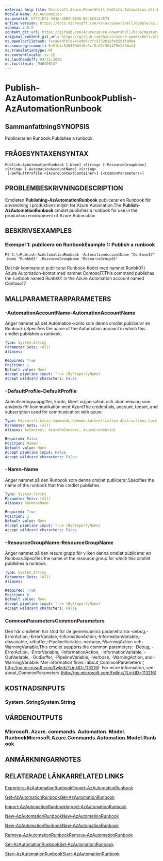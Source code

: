 ```yaml
---
external help file: Microsoft.Azure.PowerShell.Cmdlets.Automation.dll-Help.xml
Module Name: Az.Automation
ms.assetid: E7F31B71-983A-4DB3-BB30-BDC5C0247E74
online version: https://docs.microsoft.com/en-us/powershell/module/az.automation/publish-azautomationrunbook
schema: 2.0.0
content_git_url: https://github.com/Azure/azure-powershell/blob/master/src/Automation/Automation/help/Publish-AzAutomationRunbook.md
original_content_git_url: https://github.com/Azure/azure-powershell/blob/master/src/Automation/Automation/help/Publish-AzAutomationRunbook.md
ms.openlocfilehash: feca8adfbfe24ce006c2fc5f52618f43591fa0b4
ms.sourcegitcommit: 6a91b4c545350d316d3cf8c62f384478e3f3ba24
ms.translationtype: MT
ms.contentlocale: sv-SE
ms.lasthandoff: 04/21/2020
ms.locfileid: "94092674"
---
```

# <span data-ttu-id="89a77-101">Publish-AzAutomationRunbook</span><span class="sxs-lookup"><span data-stu-id="89a77-101">Publish-AzAutomationRunbook</span></span>

## <span data-ttu-id="89a77-102">Sammanfattning</span><span class="sxs-lookup"><span data-stu-id="89a77-102">SYNOPSIS</span></span>
<span data-ttu-id="89a77-103">Publicerar en Runbook.</span><span class="sxs-lookup"><span data-stu-id="89a77-103">Publishes a runbook.</span></span>

## <span data-ttu-id="89a77-104">FRÅGESYNTAXEN</span><span class="sxs-lookup"><span data-stu-id="89a77-104">SYNTAX</span></span>

```
Publish-AzAutomationRunbook [-Name] <String> [-ResourceGroupName] <String> [-AutomationAccountName] <String>
 [-DefaultProfile <IAzureContextContainer>] [<CommonParameters>]
```

## <span data-ttu-id="89a77-105">PROBLEMBESKRIVNING</span><span class="sxs-lookup"><span data-stu-id="89a77-105">DESCRIPTION</span></span>
<span data-ttu-id="89a77-106">Cmdleten **Publishing-AzAutomationRunbook** publicerar en Runbook för användning i produktions miljön för Azure Automation.</span><span class="sxs-lookup"><span data-stu-id="89a77-106">The **Publish-AzAutomationRunbook** cmdlet publishes a runbook for use in the production environment of Azure Automation.</span></span>

## <span data-ttu-id="89a77-107">BESKRIVS</span><span class="sxs-lookup"><span data-stu-id="89a77-107">EXAMPLES</span></span>

### <span data-ttu-id="89a77-108">Exempel 1: publicera en Runbook</span><span class="sxs-lookup"><span data-stu-id="89a77-108">Example 1: Publish a runbook</span></span>
```
PS C:\>Publish-AzAutomationRunbook -AutomationAccountName "Contoso17" -Name "Runbk01" -ResourceGroupName "ResourceGroup01"
```

<span data-ttu-id="89a77-109">Det här kommandot publicerar Runbook-flödet med namnet Runbk01 i Azure Automation-kontot med namnet Contoso17.</span><span class="sxs-lookup"><span data-stu-id="89a77-109">This command publishes the runbook named Runbk01 in the Azure Automation account named Contoso17.</span></span>

## <span data-ttu-id="89a77-110">MALLPARAMETRAR</span><span class="sxs-lookup"><span data-stu-id="89a77-110">PARAMETERS</span></span>

### <span data-ttu-id="89a77-111">-AutomationAccountName</span><span class="sxs-lookup"><span data-stu-id="89a77-111">-AutomationAccountName</span></span>
<span data-ttu-id="89a77-112">Anger namnet på det Automation-konto som denna cmdlet publicerar en Runbook i.</span><span class="sxs-lookup"><span data-stu-id="89a77-112">Specifies the name of the Automation account in which this cmdlet publishes a runbook.</span></span>

```yaml
Type: System.String
Parameter Sets: (All)
Aliases:

Required: True
Position: 1
Default value: None
Accept pipeline input: True (ByPropertyName)
Accept wildcard characters: False
```

### <span data-ttu-id="89a77-113">-DefaultProfile</span><span class="sxs-lookup"><span data-stu-id="89a77-113">-DefaultProfile</span></span>
<span data-ttu-id="89a77-114">Autentiseringsuppgifter, konto, klient organisation och abonnemang som används för kommunikation med Azure</span><span class="sxs-lookup"><span data-stu-id="89a77-114">The credentials, account, tenant, and subscription used for communication with azure</span></span>

```yaml
Type: Microsoft.Azure.Commands.Common.Authentication.Abstractions.Core.IAzureContextContainer
Parameter Sets: (All)
Aliases: AzContext, AzureRmContext, AzureCredential

Required: False
Position: Named
Default value: None
Accept pipeline input: False
Accept wildcard characters: False
```

### <span data-ttu-id="89a77-115">-Namn</span><span class="sxs-lookup"><span data-stu-id="89a77-115">-Name</span></span>
<span data-ttu-id="89a77-116">Anger namnet på den Runbook som denna cmdlet publicerar.</span><span class="sxs-lookup"><span data-stu-id="89a77-116">Specifies the name of the runbook that this cmdlet publishes.</span></span>

```yaml
Type: System.String
Parameter Sets: (All)
Aliases: RunbookName

Required: True
Position: 2
Default value: None
Accept pipeline input: True (ByPropertyName)
Accept wildcard characters: False
```

### <span data-ttu-id="89a77-117">-ResourceGroupName</span><span class="sxs-lookup"><span data-stu-id="89a77-117">-ResourceGroupName</span></span>
<span data-ttu-id="89a77-118">Anger namnet på den resurs grupp för vilken denna cmdlet publicerar en Runbook.</span><span class="sxs-lookup"><span data-stu-id="89a77-118">Specifies the name of the resource group for which this cmdlet publishes a runbook.</span></span>

```yaml
Type: System.String
Parameter Sets: (All)
Aliases:

Required: True
Position: 0
Default value: None
Accept pipeline input: True (ByPropertyName)
Accept wildcard characters: False
```

### <span data-ttu-id="89a77-119">CommonParameters</span><span class="sxs-lookup"><span data-stu-id="89a77-119">CommonParameters</span></span>
<span data-ttu-id="89a77-120">Den här cmdleten har stöd för de gemensamma parametrarna:-debug,-ErrorAction,-ErrorVariable,-InformationAction,-InformationVariable,-disvariable,-utbuffer,-PipelineVariable,-verbose,-WarningAction och-WarningVariable.</span><span class="sxs-lookup"><span data-stu-id="89a77-120">This cmdlet supports the common parameters: -Debug, -ErrorAction, -ErrorVariable, -InformationAction, -InformationVariable, -OutVariable, -OutBuffer, -PipelineVariable, -Verbose, -WarningAction, and -WarningVariable.</span></span> <span data-ttu-id="89a77-121">Mer information finns i about_CommonParameters ( http://go.microsoft.com/fwlink/?LinkID=113216) .</span><span class="sxs-lookup"><span data-stu-id="89a77-121">For more information, see about_CommonParameters (http://go.microsoft.com/fwlink/?LinkID=113216).</span></span>

## <span data-ttu-id="89a77-122">KOSTNADS</span><span class="sxs-lookup"><span data-stu-id="89a77-122">INPUTS</span></span>

### <span data-ttu-id="89a77-123">System. String</span><span class="sxs-lookup"><span data-stu-id="89a77-123">System.String</span></span>

## <span data-ttu-id="89a77-124">VÄRDEN</span><span class="sxs-lookup"><span data-stu-id="89a77-124">OUTPUTS</span></span>

### <span data-ttu-id="89a77-125">Microsoft. Azure. commands. Automation. Model. Runbook</span><span class="sxs-lookup"><span data-stu-id="89a77-125">Microsoft.Azure.Commands.Automation.Model.Runbook</span></span>

## <span data-ttu-id="89a77-126">ANMÄRKNINGAR</span><span class="sxs-lookup"><span data-stu-id="89a77-126">NOTES</span></span>

## <span data-ttu-id="89a77-127">RELATERADE LÄNKAR</span><span class="sxs-lookup"><span data-stu-id="89a77-127">RELATED LINKS</span></span>

[<span data-ttu-id="89a77-128">Exportera-AzAutomationRunbook</span><span class="sxs-lookup"><span data-stu-id="89a77-128">Export-AzAutomationRunbook</span></span>](./Export-AzAutomationRunbook.md)

[<span data-ttu-id="89a77-129">Get-AzAutomationRunbook</span><span class="sxs-lookup"><span data-stu-id="89a77-129">Get-AzAutomationRunbook</span></span>](./Get-AzAutomationRunbook.md)

[<span data-ttu-id="89a77-130">Import-AzAutomationRunbook</span><span class="sxs-lookup"><span data-stu-id="89a77-130">Import-AzAutomationRunbook</span></span>](./Import-AzAutomationRunbook.md)

[<span data-ttu-id="89a77-131">New-AzAutomationRunbook</span><span class="sxs-lookup"><span data-stu-id="89a77-131">New-AzAutomationRunbook</span></span>](./New-AzAutomationRunbook.md)

[<span data-ttu-id="89a77-132">New-AzAutomationRunbook</span><span class="sxs-lookup"><span data-stu-id="89a77-132">New-AzAutomationRunbook</span></span>](./New-AzAutomationRunbook.md)

[<span data-ttu-id="89a77-133">Remove-AzAutomationRunbook</span><span class="sxs-lookup"><span data-stu-id="89a77-133">Remove-AzAutomationRunbook</span></span>](./Remove-AzAutomationRunbook.md)

[<span data-ttu-id="89a77-134">Set-AzAutomationRunbook</span><span class="sxs-lookup"><span data-stu-id="89a77-134">Set-AzAutomationRunbook</span></span>](./Set-AzAutomationRunbook.md)

[<span data-ttu-id="89a77-135">Start-AzAutomationRunbook</span><span class="sxs-lookup"><span data-stu-id="89a77-135">Start-AzAutomationRunbook</span></span>](./Start-AzAutomationRunbook.md)


